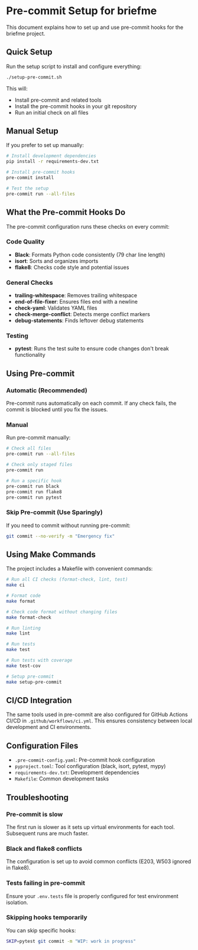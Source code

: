# Pre-commit Setup for briefme

This document explains how to set up and use pre-commit hooks for the briefme project.

## Quick Setup

Run the setup script to install and configure everything:

```bash
./setup-pre-commit.sh
```

This will:
- Install pre-commit and related tools
- Install the pre-commit hooks in your git repository
- Run an initial check on all files

## Manual Setup

If you prefer to set up manually:

```bash
# Install development dependencies
pip install -r requirements-dev.txt

# Install pre-commit hooks
pre-commit install

# Test the setup
pre-commit run --all-files
```

## What the Pre-commit Hooks Do

The pre-commit configuration runs these checks on every commit:

### Code Quality
- **Black**: Formats Python code consistently (79 char line length)
- **isort**: Sorts and organizes imports
- **flake8**: Checks code style and potential issues

### General Checks
- **trailing-whitespace**: Removes trailing whitespace
- **end-of-file-fixer**: Ensures files end with a newline
- **check-yaml**: Validates YAML files
- **check-merge-conflict**: Detects merge conflict markers
- **debug-statements**: Finds leftover debug statements

### Testing
- **pytest**: Runs the test suite to ensure code changes don't break functionality

## Using Pre-commit

### Automatic (Recommended)
Pre-commit runs automatically on each commit. If any check fails, the commit is blocked until you fix the issues.

### Manual
Run pre-commit manually:

```bash
# Check all files
pre-commit run --all-files

# Check only staged files
pre-commit run

# Run a specific hook
pre-commit run black
pre-commit run flake8
pre-commit run pytest
```

### Skip Pre-commit (Use Sparingly)
If you need to commit without running pre-commit:

```bash
git commit --no-verify -m "Emergency fix"
```

## Using Make Commands

The project includes a Makefile with convenient commands:

```bash
# Run all CI checks (format-check, lint, test)
make ci

# Format code
make format

# Check code format without changing files
make format-check

# Run linting
make lint

# Run tests
make test

# Run tests with coverage
make test-cov

# Setup pre-commit
make setup-pre-commit
```

## CI/CD Integration

The same tools used in pre-commit are also configured for GitHub Actions CI/CD in `.github/workflows/ci.yml`. This ensures consistency between local development and CI environments.

## Configuration Files

- `.pre-commit-config.yaml`: Pre-commit hook configuration
- `pyproject.toml`: Tool configuration (black, isort, pytest, mypy)
- `requirements-dev.txt`: Development dependencies
- `Makefile`: Common development tasks

## Troubleshooting

### Pre-commit is slow
The first run is slower as it sets up virtual environments for each tool. Subsequent runs are much faster.

### Black and flake8 conflicts
The configuration is set up to avoid common conflicts (E203, W503 ignored in flake8).

### Tests failing in pre-commit
Ensure your `.env.tests` file is properly configured for test environment isolation.

### Skipping hooks temporarily
You can skip specific hooks:

```bash
SKIP=pytest git commit -m "WIP: work in progress"
```
